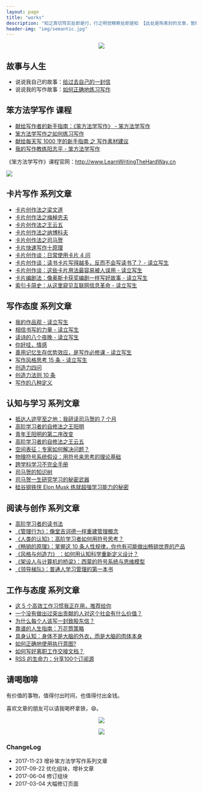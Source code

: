 ```yaml
---
layout: page
title: "works"
description: "知之真切笃实处即是行，行之明觉精察处即是知 【此处是陈素封的文章，暂时未改】"
header-img: "img/semantic.jpg"
---
```



<center>
    <p><img src="http://openmindclub.qiniudn.com/omt/WhiteAvatar.jpg" align="center"></p>
</center>


## 故事与人生

- 说说我自己的故事：[给过去自己的一封信](http://www.xiaoyan.work/blog/2017/03/03/a-letter-to-myself-in-that-past/)
- 说说我的写作故事：[如何正确地练习写作](http://www.jianshu.com/p/2621444b619d)

## 笨方法学写作 课程

- [献给写作者的新手指南：《笨方法学写作》 - 笨方法学写作](http://www.xiaoyan.work/blog/2017/11/11/Hb2NewWriter/)
- [笨方法学写作之如何练习写作](http://www.xiaoyan.work/blog/2017/09/22/LearnWritingHardWay/)
- [献给每天写 1000 字的新手指南 之 写作素材建议](http://www.xiaoyan.work/blog/2017/08/15/HbWrite1000Words/)
- [我的写作教练阳志平 - 笨方法学写作](http://www.xiaoyan.work/blog/2017/10/18/MyWritingCoach/)

《笨方法学写作》课程官网：http://www.LearnWritingTheHardWay.cn

![](http://openmindclub.qiniudn.com/omt/ProductList01.jpg?imageMogr2/thumbnail/!30p)


## 卡片写作 系列文章

- [卡片创作法之梁文道](http://www.xiaoyan.work/blog/2017/08/16/CardWrite-LiangWenDao/)
- [卡片创作法之梅棹忠夫](http://www.xiaoyan.work/blog/2017/08/09/CardWrite-TadaoUmesao/)
- [卡片创作法之王云五](http://www.xiaoyan.work/blog/2017/08/08/WangYunWuCardWrite/)
- [卡片创作法之纳博科夫](http://www.xiaoyan.work/blog/2016/11/20/NabokovWriteStyle/)
- [卡片创作法之司马贺](http://www.xiaoyan.work/blog/2016/12/21/CardWriteSimon/)
- [卡片快速写作十原理](http://www.xiaoyan.work/blog/2017/09/11/PrinciplesQuickWriting/)
- [卡片创作谈：日常使用卡片 4 问](http://www.xiaoyan.work/blog/2017/07/31/CardTalk4Q/)
- [卡片创作谈：读书卡片写得越多，反而不会写读书了？ - 读立写生](http://www.xiaoyan.work/blog/2017/06/04/CardTalk-ReadAndWrite/)
- [卡片创作谈：这些卡片用法最容易被人误用 - 读立写生](http://www.xiaoyan.work/blog/2017/04/23/CardsUsage/)
- [卡片编剧法：像奥斯卡获奖编剧一样写好故事 - 读立写生](http://www.xiaoyan.work/blog/2017/05/09/OscarScreenWriterCardsUsage/)
- [索引卡简史：从这里窥见互联网信息革命 - 读立写生](http://www.xiaoyan.work/blog/2017/03/24/Briefhistory/)

## 写作态度 系列文章


- [我的作品观 - 读立写生](http://www.xiaoyan.work/blog/2017/03/07/Creation-Viewpoints/)
- [相信书写的力量 - 读立写生](http://www.xiaoyan.work/blog/2017/02/21/ThePowerOfWords/)
- [读诗的八个夜晚 - 读立写生](http://www.xiaoyan.work/blog/2017/05/13/PoemNigt/)
- [你好哇，情感](http://www.xiaoyan.work/blog/2017/02/16/HelloEmotion/)
- [善用记忆生存优势效应，是写作必修课 - 读立写生](http://www.xiaoyan.work/blog/2017/03/17/MemoryEffectOfSurvival/)
- [写作风格思考 15 条 - 读立写生](http://www.xiaoyan.work/blog/2017/03/28/WriteStyleThinking15/)
- [创造力四问](http://www.xiaoyan.work/blog/2017/08/26/Creativity4QA/)
- [创造力法则 10 条](http://www.xiaoyan.work/blog/2017/08/25/Creativity10Ways/)
- [写作的八种定义](http://www.xiaoyan.work/blog/2017/08/31/WriteDefinition/)

## 认知与学习 系列文章

- [抵达人迹罕至之地：我研读司马贺的 7 个月](http://www.xiaoyan.work/blog/2017/08/01/ReadingRoadOfSimon/)
- [高阶学习者的自修法之王阳明](http://www.xiaoyan.work/blog/2017/09/05/WangYangMingSelfStudy/)
- [青年王阳明的第二序改变](http://www.xiaoyan.work/blog/2017/09/01/WangYangMing2ndChange/)
- [高阶学习者的自修法之王云五](http://www.xiaoyan.work/blog/2017/08/16/HighLevelLearningWangYunWu/)
- [空间表征：专家如何解决问题？](http://www.xiaoyan.work/blog/2017/08/17/ProblemSpace/)
- [物理符号系统假设：用符号来思考的理论基础](http://www.xiaoyan.work/blog/2017/07/27/PhysicalSymbolSystemHypothesis/)
- [跨学科学习不完全手册](http://www.xiaoyan.work/blog/2017/05/30/InterdisciplinaryLearning/)
- [司马贺的知识树 ](http://www.xiaoyan.work/blog/2017/01/05/SimonKnowlegeTree/)
- [司马贺一生研究学习的秘密武器](http://www.xiaoyan.work/blog/2016/12/13/BestVSGood/)
- [硅谷钢铁侠 Elon Musk 练就超强学习能力的秘密](http://www.xiaoyan.work/blog/2017/04/26/HowElonMuskLearnsFasterAndBetterThanEveryoneElse/)

## 阅读与创作 系列文章

- [高阶学习者的读书法](http://www.xiaoyan.work/blog/2017/07/26/AdvancedLearnerReadMethod/)
- [《管理行为》：像堂吉诃德一样重建管理概念](http://www.xiaoyan.work/blog/2017/07/22/Simon-AdministrativeBehavior/)
- [《人类的认知》：高阶学习者如何用符号思考？](http://www.xiaoyan.work/blog/2017/07/19/HumanCognition/)
- [《畅销的原理》：掌握这 10 条人性规律，你也有可能做出畅销世界的产品](http://www.xiaoyan.work/blog/2017/05/24/Biz10Rules/)
- [《风格与创造力》 ：如何用认知科学重新定义设计？](http://www.xiaoyan.work/blog/2017/08/25/StyleCreativityDesign/)
- [《架设人与计算机的桥梁》：西蒙的符号系统与思维模型](http://www.xiaoyan.work/blog/2017/08/02/SimonSystemMosel/)
- [《领导梯队》：普通人学习管理的第一本书](http://www.xiaoyan.work/blog/2017/07/06/LeadershipPipeline/)

## 工作与态度 系列文章

- [这 5 个高效工作习惯我正在用，推荐给你](http://www.xiaoyan.work/blog/2017/05/04/FiveHabbits/)
- [一个没有做出过突出贡献的人对这个社会有什么价值？](http://www.xiaoyan.work/blog/2017/06/03/TheMoonAndSixpence/)
- [为什么每个人该写一封致股东信？](http://www.xiaoyan.work/blog/2017/07/12/LetterToShareholders/)
- [靠谱的人生指南：万花筒策略 ](http://www.xiaoyan.work/blog/2016/12/01/KaleidoscopeStrategy/)
- [具身认知：身体不是大脑的外衣，而是大脑的肉体本身](http://www.xiaoyan.work/blog/2016/07/31/Embodied-Cognition/)
- [如何正确地使用执行意图? ](http://www.xiaoyan.work/blog/2015/11/21/if-then/)
- [如何写好离职工作交接文档？](http://www.xiaoyan.work/blog/2017/06/16/HandoverDoc/)
- [RSS 的生命力：分享100个订阅源](http://www.xiaoyan.work/blog/2016/01/29/100Subscription/)



## 请喝咖啡

有价值的事物，值得付出时间，也值得付出金钱。

喜欢文章的朋友可以请我喝杯拿铁，😄。


<center>
    <p><img src="https://upload-images.jianshu.io/upload_images/3785456-94e4f86449a3cdf5.png?imageMogr2/auto-orient/strip%7CimageView2/2/w/1240" align="center"></p>
</center>

<center>
    <p><img src="https://upload-images.jianshu.io/upload_images/3785456-80661d7ea73d186b.png?imageMogr2/auto-orient/strip%7CimageView2/2/w/1240" align="center"></p>
</center>



### ChangeLog

- 2017-11-23 增补笨方法学写作系列文章
- 2017-09-22 优化组块，增补文章
- 2017-06-04 修订组块
- 2017-03-04 大幅修订页面
